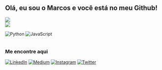 ## Olá, eu sou o Marcos e você está no meu Github!

![](https://github-readme-stats.vercel.app/api?username=marcospontesjunior&theme=omni&hide_border=false&include_all_commits=true&count_private=true)<br/>
![](https://github-readme-streak-stats.herokuapp.com/?user=marcospontesjunior&theme=omni&hide_border=false)<br/>

![Python](https://img.shields.io/badge/python-3670A0?style=flat-square&logo=python&logoColor=ffdd54) ![JavaScript](https://img.shields.io/badge/javascript-%23323330.svg?style=flat-square&logo=javascript&logoColor=%23F7DF1E)

#

### Me encontre aqui

[![LinkedIn](https://img.shields.io/badge/LinkedIn-%230077B5.svg?logo=linkedin&logoColor=white)](https://linkedin.com/in/marcospontesjunior) [![Medium](https://img.shields.io/badge/Medium-12100E?logo=medium&logoColor=white)](https://medium.com/@marcospntsjunior) [![Instagram](https://img.shields.io/badge/Instagram-%23E4405F.svg?logo=Instagram&logoColor=white)](https://instagram.com/marcospntsjr?igshid=MzNlNGNkZWQ4Mg==) [![Twitter](https://img.shields.io/badge/Twitter-%231DA1F2.svg?logo=Twitter&logoColor=white)](https://twitter.com/marcospntsjr?t=Uzn-X9_BaitUVKwCh3xZeA&s=09) 


